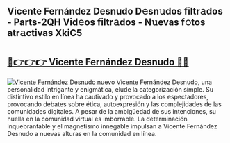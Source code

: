 ## Vicente Fernández Desnudo D𝚎sn𝚞dos filtr𝚊dos - Parts-2QH Vid𝚎os filtr𝚊dos - N𝚞evas f𝚘tos atr𝚊ctivas XkiC5

# <h2><a href="http://mb628w0.tromn.icu/?c=Vicente+Fern%c3%a1ndez+Desnudo">🔗👉👉👉 Vicente Fernández Desnudo 🔗🔗</a></h2>

[![Vicente Fernández Desnudo nuevo](https://i.imgur.com/pEAQMta.gif)](http://mb628w0.tromn.icu/?c=Vicente+Fern%c3%a1ndez+Desnudo)
Vicente Fernández Desnudo, una personalidad intrigante y enigmática, elude la categorización simple. Su distintivo estilo en línea ha cautivado y provocado a los espectadores, provocando debates sobre ética, autoexpresión y las complejidades de las comunidades digitales. A pesar de la ambigüedad de sus intenciones, su huella en la comunidad virtual es imborrable. La determinación inquebrantable y el magnetismo innegable impulsan a Vicente Fernández Desnudo a nuevas alturas en la comunidad en línea.
